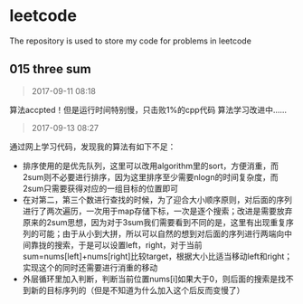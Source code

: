 # leetcode
The repository is used to store my code for problems in leetcode

## 015 three sum
> 2017-09-11 08:18

算法accpted！但是运行时间特别慢，只击败1%的cpp代码
算法学习改进中......

> 2017-09-13 08:27

通过网上学习代码，发现我的算法有如下不足：
- 排序使用的是优先队列，这里可以改用algorithm里的sort，方便消重，而2sum则不必要进行排序，因为这里排序至少需要nlogn的时间复杂度，而2sum只需要获得对应的一组目标的位置即可
- 在对第二，第三个数进行查找的时候，为了迎合大小顺序原则，对后面的序列进行了两次遍历，一次用于map存储下标，一次是逐个搜索；改进是需要放弃原来的2sum思想，因为对于3sum我们需要看到不同的是，这里有出现重复序列的可能；由于从小到大拼，所以可以自然的想到对后面的序列进行两端向中间靠拢的搜索，于是可以设置left，right，对于当前sum=nums[left]+nums[right]比较target，根据大小比适当移动left和right；实现这个的同时还需要进行消重的移动
- 外层循环里加入判断，判断当前位置nums[i]如果大于0，则后面的搜索是找不到新的目标序列的（但是不知道为什么加入这个后反而变慢了）
